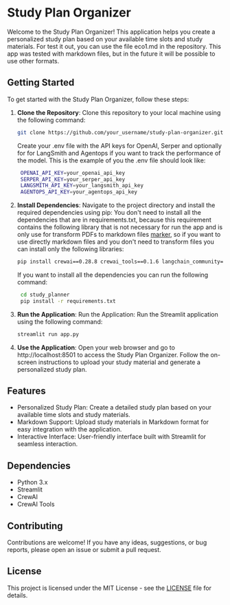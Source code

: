 # Study Plan Organizer

Welcome to the Study Plan Organizer! This application helps you create a personalized study plan based on your available time slots and study materials.
For test it out, you can use the file eco1.md in the repository. This app was tested with markdown files, but in the future it will be possible to use other formats.

## Getting Started

To get started with the Study Plan Organizer, follow these steps:

1. **Clone the Repository**: Clone this repository to your local machine using the following command:
   ```bash
   git clone https://github.com/your_username/study-plan-organizer.git 
   ```
   Create your .env file with the API keys for OpenAI, Serper and optionally for for LangSmith and Agentops if you want to track the performance of the model. This is the example of you the .env file should look like:
   ```bash
    OPENAI_API_KEY=your_openai_api_key
    SERPER_API_KEY=your_serper_api_key
    LANGSMITH_API_KEY=your_langsmith_api_key
    AGENTOPS_API_KEY=your_agentops_api_key
    ```

2. **Install Dependencies**: Navigate to the project directory and install the required dependencies using pip:
    You don't need to install all the dependencies that are in requirements.txt, because this requirement contains the following library that
    is not necessary for run the app and is only use for transform PDFs to markdown files [marker](https://github.com/VikParuchuri/marker), so if you want to use directly markdown files and you don't need to transform files you can install only the following libraries:
    ```bash
    pip install crewai==0.28.8 crewai_tools==0.1.6 langchain_community==0.0.29
    ```
    If you want to install all the dependencies you can run the following command:
   ```bash 
    cd study_planner
    pip install -r requirements.txt
    ```

3. **Run the Application**: Run the Application: Run the Streamlit application using the following command:
    ```bash 
    streamlit run app.py
    ```

4. **Use the Application**: Open your web browser and go to http://localhost:8501 to access the Study Plan Organizer. Follow the on-screen instructions to upload your study material and generate a personalized study plan.

## Features

* Personalized Study Plan: Create a detailed study plan based on your available time slots and study materials.
* Markdown Support: Upload study materials in Markdown format for easy integration with the application.
* Interactive Interface: User-friendly interface built with Streamlit for seamless interaction.

## Dependencies

* Python 3.x
* Streamlit
* CrewAI
* CrewAI Tools

## Contributing

Contributions are welcome! If you have any ideas, suggestions, or bug reports, please open an issue or submit a pull request.

## License

This project is licensed under the MIT License - see the [LICENSE](LICENSE) file for details.
